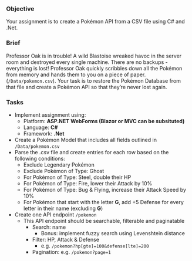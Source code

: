 ### Objective

Your assignment is to create a Pokémon API from a CSV file using C# and .Net.

### Brief

Professor Oak is in trouble! A wild Blastoise wreaked havoc in the server room and destroyed every single machine. There are no backups - everything is lost! Professor Oak quickly scribbles down all the Pokémon from memory and hands them to you on a piece of paper. (`/Data/pokemon.csv`). Your task is to restore the Pokémon Database from that file and create a Pokémon API so that they’re never lost again.

### Tasks

-   Implement assignment using:
    -   Platform: **ASP.NET WebForms (Blazor or MVC can be subsituted)**
    -   Language: **C#**
    -   Framework: **.Net**
-   Create a Pokémon Model that includes all fields outlined in `/Data/pokemon.csv`
-   Parse the .csv file and create entries for each row based on the following conditions:
    -   Exclude Legendary Pokémon
    -   Exclude Pokémon of Type: Ghost
    -   For Pokémon of Type: Steel, double their HP
    -   For Pokémon of Type: Fire, lower their Attack by 10%
    -   For Pokémon of Type: Bug & Flying, increase their Attack Speed by 10%
    -   For Pokémon that start with the letter **G**, add +5 Defense for every letter in their name (excluding **G**)
-   Create one API endpoint `/pokemon`
    -   This API endpoint should be searchable, filterable and paginatable
        -   Search: name
            -   Bonus: implement fuzzy search using Levenshtein distance
        -   Filter: HP, Attack & Defense
            -   e.g. `/pokemon?hp[gte]=100&defense[lte]=200`
        -   Pagination: e.g. `/pokemon?page=1`

